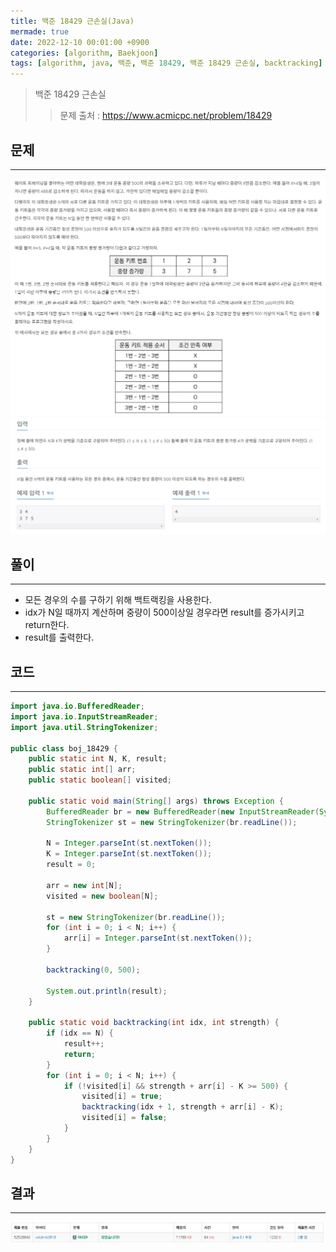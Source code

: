 ```yaml
---
title: 백준 18429 근손실(Java)
mermade: true
date: 2022-12-10 00:01:00 +0900
categories: [algorithm, Baekjoon]
tags: [algorithm, java, 백준, 백준 18429, 백준 18429 근손실, backtracking] # TAG names should always be lowercase
---
```

>백준 18429 근손실
>> 문제 출처 : <https://www.acmicpc.net/problem/18429>


## 문제
---
![백준](/assets/img/BOJ/18429.PNG)
![백준](/assets/img/BOJ/18429_2.PNG)

## 풀이
---
- 모든 경우의 수를 구하기 위해 백트랙킹을 사용한다.
- idx가 N일 때까지 계산하며 중량이 500이상일 경우라면 result를 증가시키고 return한다.
- result를 출력한다.

## 코드
---
```java
import java.io.BufferedReader;
import java.io.InputStreamReader;
import java.util.StringTokenizer;

public class boj_18429 {
    public static int N, K, result;
    public static int[] arr;
    public static boolean[] visited;

    public static void main(String[] args) throws Exception {
        BufferedReader br = new BufferedReader(new InputStreamReader(System.in));
        StringTokenizer st = new StringTokenizer(br.readLine());

        N = Integer.parseInt(st.nextToken());
        K = Integer.parseInt(st.nextToken());
        result = 0;

        arr = new int[N];
        visited = new boolean[N];

        st = new StringTokenizer(br.readLine());
        for (int i = 0; i < N; i++) {
            arr[i] = Integer.parseInt(st.nextToken());
        }

        backtracking(0, 500);

        System.out.println(result);
    }

    public static void backtracking(int idx, int strength) {
        if (idx == N) {
            result++;
            return;
        }
        for (int i = 0; i < N; i++) {
            if (!visited[i] && strength + arr[i] - K >= 500) {
                visited[i] = true;
                backtracking(idx + 1, strength + arr[i] - K);
                visited[i] = false;
            }
        }
    }
}

```

## 결과
---
![백준](/assets/img/BOJ/18429_result.PNG)